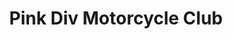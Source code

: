 ---
published: true
title: 'Pink Div Motorcycle Club'
collection: ailleurs
release_date: '2014-05-21 00:00:00'
image:
    user/pages/01.Emissions/ailleurs-53/ouiedire_ailleurs-53_cover-1.png: { name: ouiedire_ailleurs-53_cover-1.png, type: image/png, size: 40990, path: user/pages/01.Emissions/ailleurs-53/ouiedire_ailleurs-53_cover-1.png }
number: '53'
slug: ailleurs-53
taxonomy:
    dj: 'Hassan K'
    artist: ['Albert Marcoeur', 'Bijan Mortazavi', 'Bob Drake', 'Dara Puspita', 'Dori Laham', 'Débile Menthol', 'East West Blast Test', End, 'Ennio Morricone', 'Faruk Akel Orkestras', 'Flat Earth Society', Foetus, Logosamphia, 'Master Musicians Of Bukkake', 'Messer Chups', 'Orchestre du Mont Plaisant', Retrigger, 'Secret Chiefs 3 - Adept Chamber of the Magian Tavern', Stickmen, 'Van Shipley', Zangoleah]
playlists:
    - { title: null, tracks: [{ timecode: '00:00:00', artists: ['Ennio Morricone'], title: 'Rapimento In Campo Aperto' }, { timecode: '00:01:20', artists: ['Master Musicians Of Bukkake'], title: 'Theme from the Science Fiction Television Show "Ban Bè Cua Anh Ay"' }, { timecode: '00:06:10', artists: ['Faruk Akel Orkestras'], title: 'Habibi Twist' }, { timecode: '00:08:52', artists: [Stickmen], title: 'Set back' }, { timecode: '00:10:29', artists: ['Débile Menthol'], title: 'Quelle heure il est?' }, { timecode: '00:13:37', artists: ['Bijan Mortazavi'], title: 'Raghse Atash' }, { timecode: '00:17:15', artists: [Logosamphia], title: 'Carnaball 1952' }, { timecode: '00:20:18', artists: ['Bob Drake'], title: Concrete_husky }, { timecode: '00:21:03', artists: ['Dara Puspita'], title: 'A go go' }, { timecode: '00:23:11', artists: [Foetus], title: 'Water Torture' }, { timecode: '00:26:52', artists: ['Messer Chups'], title: 'Garson apportez s''il vous plaît' }, { timecode: '00:30:05', artists: ['Secret Chiefs 3 - Adept Chamber of the Magian Tavern'], title: 'Altar to the Master Thief' }, { timecode: '00:31:15', artists: [Zangoleah], title: 'Uncle Chainmaker' }, { timecode: '00:34:26', artists: [Retrigger], title: 'Brand New Cadillac' }, { timecode: '00:36:38', artists: ['Albert Marcoeur'], title: 'Tu tapes trop fort' }, { timecode: '00:40:00', artists: [End], title: 'Punjabi Martini Beat' }, { timecode: '00:43:20', artists: ['Van Shipley'], title: 'Jan pahechan ho' }, { timecode: '00:46:04', artists: ['Dori Laham'], title: 'Tamo Yamo' }, { timecode: '00:49:02', artists: ['East West Blast Test'], title: 'The Last Drop' }, { timecode: '00:49:44', artists: ['Flat Earth Society'], title: Zonk }, { timecode: '00:55:14', artists: ['Orchestre du Mont Plaisant'], title: 'Etando Ya Mabina' }] }
presentation: "Pink Div Motorcycle Club, une sélection qui sent bon le gasoil et le hamburger falafel sauce nuoc mam. Avec une portion de frite.\n\n<http://hassan-k.com/>"
image_hd:
    user/pages/01.Emissions/ailleurs-53/ouiedire_ailleurs-53_cover_hd.png: { name: ouiedire_ailleurs-53_cover_hd.png, type: image/png, size: 227659, path: user/pages/01.Emissions/ailleurs-53/ouiedire_ailleurs-53_cover_hd.png }

---